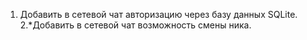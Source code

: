 1. Добавить в сетевой чат авторизацию через базу данных SQLite.
2.*Добавить в сетевой чат возможность смены ника.
